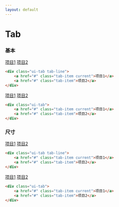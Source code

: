 ```yaml
---
layout: default
---
```


# Tab

### 基本

<div class="ui-tab tab-line">
    <a href="#" class="tab-item current">项目1</a>
    <a href="#" class="tab-item">项目2</a>
</div>

```html
<div class="ui-tab tab-line">
    <a href="#" class="tab-item current">项目1</a>
    <a href="#" class="tab-item">项目2</a>
</div>
```

<div class="ui-tab tab-card">
    <a href="#" class="tab-item current">项目1</a>
    <a href="#" class="tab-item">项目2</a>
</div>

```html
<div class="ui-tab">
    <a href="#" class="tab-item current">项目1</a>
    <a href="#" class="tab-item">项目2</a>
</div>
```

### 尺寸

<div class="ui-tab tab-line small">
    <a href="#" class="tab-item current">项目1</a>
    <a href="#" class="tab-item">项目2</a>
</div>

```html
<div class="ui-tab tab-line">
    <a href="#" class="tab-item current">项目1</a>
    <a href="#" class="tab-item">项目2</a>
</div>
```

<div class="ui-tab tab-card small">
    <a href="#" class="tab-item current">项目1</a>
    <a href="#" class="tab-item">项目2</a>
</div>

```html
<div class="ui-tab">
    <a href="#" class="tab-item current">项目1</a>
    <a href="#" class="tab-item">项目2</a>
</div>
```





